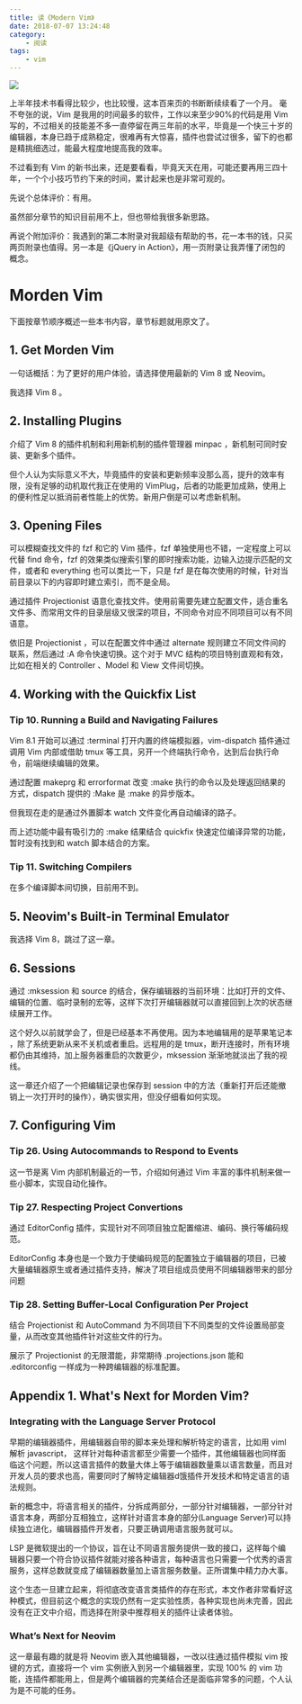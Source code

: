 ```yaml
---
title: 读《Modern Vim》
date: 2018-07-07 13:24:48
category:
    - 阅读
tags:
    - vim
---
```


![](http://p1kp5xfj8.bkt.clouddn.com/Modern.Vim.2018.5.jpg)

上半年技术书看得比较少，也比较慢，这本百来页的书断断续续看了一个月。
毫不夸张的说，Vim 是我用的时间最多的软件，工作以来至少90%的代码是用 Vim 写的，不过相关的技能差不多一直停留在两三年前的水平，毕竟是一个快三十岁的编辑器，本身已趋于成熟稳定，很难再有大惊喜，插件也尝试过很多，留下的也都是精挑细选过，能最大程度地提高我的效率。

不过看到有 Vim 的新书出来，还是要看看，毕竟天天在用，可能还要再用三四十年，一个个小技巧节约下来的时间，累计起来也是非常可观的。

先说个总体评价：有用。

虽然部分章节的知识目前用不上，但也带给我很多新思路。

再说个附加评价：我遇到的第二本附录对我超级有帮助的书，花一本书的钱，只买两页附录也值得。另一本是《jQuery in Action》，用一页附录让我弄懂了闭包的概念。

<!-- more -->

# Morden Vim
下面按章节顺序概述一些本书内容，章节标题就用原文了。

## 1. Get Morden Vim
一句话概括：为了更好的用户体验，请选择使用最新的 Vim 8 或 Neovim。

我选择 Vim 8 。

## 2. Installing Plugins
介绍了 Vim 8 的插件机制和利用新机制的插件管理器 minpac ，新机制可同时安装、更新多个插件。

但个人认为实际意义不大，毕竟插件的安装和更新频率没那么高，提升的效率有限，没有足够的动机取代我正在使用的 VimPlug，后者的功能更加成熟，使用上的便利性足以抵消前者性能上的优势。新用户倒是可以考虑新机制。

## 3. Opening Files
可以模糊查找文件的 fzf 和它的 Vim 插件，fzf 单独使用也不错，一定程度上可以代替 find 命令，fzf 的效果类似搜索引擎的即时搜索功能，边输入边提示匹配的文件，或者和 everything 也可以类比一下，只是 fzf 是在每次使用的时候，针对当前目录以下的内容即时建立索引，而不是全局。

通过插件 Projectionist 语意化查找文件。使用前需要先建立配置文件，适合重名文件多、而常用文件的目录层级又很深的项目，不同命令对应不同项目可以有不同语意。

依旧是 Projectionist ，可以在配置文件中通过 alternate 规则建立不同文件间的联系，然后通过 :A 命令快速切换。这个对于 MVC 结构的项目特别直观和有效，比如在相关的 Controller 、Model 和 View 文件间切换。

## 4. Working with the Quickfix List
### Tip 10. Running a Build and Navigating Failures

Vim 8.1 开始可以通过 :terminal 打开内置的终端模拟器，vim-dispatch 插件通过调用 Vim 内部或借助 tmux 等工具，另开一个终端执行命令，达到后台执行命令，前端继续编辑的效果。

通过配置 makeprg 和 errorformat 改变 :make 执行的命令以及处理返回结果的方式，dispatch 提供的 :Make 是 :make 的异步版本。

但我现在走的是通过外置脚本 watch 文件变化再自动编译的路子。

而上述功能中最有吸引力的 :make 结果结合 quickfix 快速定位编译异常的功能，暂时没有找到和 watch 脚本结合的方案。

### Tip 11. Switching Compilers
在多个编译脚本间切换，目前用不到。

## 5. Neovim's Built-in Terminal Emulator
我选择 Vim 8，跳过了这一章。

## 6. Sessions
通过 :mksession 和 source 的结合，保存编辑器的当前环境：比如打开的文件、编辑的位置、临时录制的宏等，这样下次打开编辑器就可以直接回到上次的状态继续展开工作。

这个好久以前就学会了，但是已经基本不再使用。因为本地编辑用的是苹果笔记本 ，除了系统更新从来不关机或者重启。远程用的是 tmux，断开连接时，所有环境都仍由其维持，加上服务器重启的次数更少，mksession 渐渐地就淡出了我的视线。

这一章还介绍了一个把编辑记录也保存到 session 中的方法（重新打开后还能撤销上一次打开时的操作），确实很实用，但没仔细看如何实现。

## 7. Configuring Vim
### Tip 26. Using Autocommands to Respond to Events
这一节是离 Vim 内部机制最近的一节，介绍如何通过 Vim 丰富的事件机制来做一些小脚本，实现自动化操作。

### Tip 27. Respecting Project Convertions
通过 EditorConfig 插件，实现针对不同项目独立配置缩进、编码、换行等编码规范。

EditorConfig 本身也是一个致力于使编码规范的配置独立于编辑器的项目，已被大量编辑器原生或者通过插件支持，解决了项目组成员使用不同编辑器带来的部分问题

###  Tip 28. Setting Buffer-Local Configuration Per Project
结合 Projectionist 和 AutoCommand 为不同项目下不同类型的文件设置局部变量，从而改变其他插件针对这些文件的行为。

展示了 Projectionist 的无限潜能，非常期待 .projections.json 能和 .editorconfig 一样成为一种跨编辑器的标准配置。

## Appendix 1. What's Next for Morden Vim?
### Integrating with the Language Server Protocol
早期的编辑器插件，用编辑器自带的脚本来处理和解析特定的语言，比如用 viml 解析 javascript， 这样针对每种语言都至少需要一个插件，其他编辑器也同样面临这个问题，所以这语言插件的数量大体上等于编辑器数量乘以语言数量，而且对开发人员的要求也高，需要同时了解特定编辑器d饿插件开发技术和特定语言的语法规则。

新的概念中，将语言相关的插件，分拆成两部分，一部分针对编辑器，一部分针对语言本身，两部分互相独立，这样针对语言本身的部分(Language Server)可以持续独立进化，编辑器插件开发者，只要正确调用语言服务就可以。

LSP 是微软提出的一个协议，旨在让不同语言服务提供一致的接口，这样每个编辑器只要一个符合协议插件就能对接各种语言，每种语言也只需要一个优秀的语言服务，这样总数就变成了编辑器数量加上语言服务数量。正所谓集中精力办大事。

这个生态一旦建立起来，将彻底改变语言类插件的存在形式，本文作者非常看好这种模式，但目前这个概念的实现仍然有一定实验性质，各种实现也尚未完善，因此没有在正文中介绍，而选择在附录中推荐相关的插件让读者体验。

### What’s Next for Neovim
这一章最有趣的就是将 Neovim 嵌入其他编辑器，一改以往通过插件模拟 vim 按键的方式，直接将一个 vim 实例嵌入到另一个编辑器里，实现 100% 的 vim 功能，连插件都能用上，但是两个编辑器的完美结合还是面临非常多的问题，个人认为是不可能的任务。
